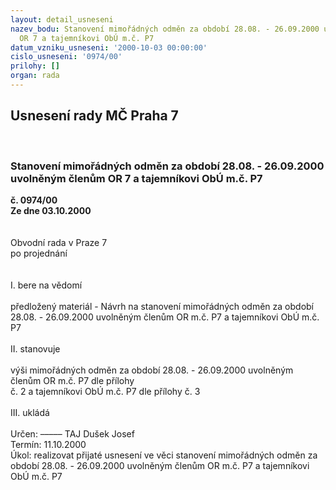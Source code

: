 ```yaml
---
layout: detail_usneseni
nazev_bodu: Stanovení mimořádných odměn za období 28.08. - 26.09.2000 uvolněným členům
  OR 7 a tajemníkovi ObÚ m.č. P7
datum_vzniku_usneseni: '2000-10-03 00:00:00'
cislo_usneseni: '0974/00'
prilohy: []
organ: rada
---
```

<div id="ucUsn_pList" class="usn">
	<span><h2>Usnesení rady MČ Praha 7 </h2>
<br></span><div class="standBody">
<span><h3>Stanovení mimořádných odměn za období 28.08. - 26.09.2000 uvolněným členům OR 7 a tajemníkovi ObÚ m.č. P7</h3></span><div class="center">
		<strong>č. 0974/00</strong><br>
	</div>
<div class="center">
		<strong>Ze dne 03.10.2000</strong><br><br>
	</div>
<br>Obvodní rada v Praze 7<br>po projednání<br><br><br>I.	bere na vědomí<br><br> předložený materiál - Návrh na stanovení mimořádných odměn za období 28.08. - 26.09.2000 uvolněným členům OR m.č. P7 a tajemníkovi ObÚ m.č. P7<br><br>II.	stanovuje <br><br>výši mimořádných odměn za období 28.08. - 26.09.2000 uvolněným členům OR m.č. P7 dle přílohy <br>č. 2 a tajemníkovi ObÚ m.č. P7 dle přílohy č. 3<br><br>III.	ukládá <br><br> Určen:	–––––	TAJ Dušek Josef<br>Termín: 11.10.2000<br>Úkol:	realizovat přijaté usnesení ve věci stanovení mimořádných odměn za období 28.08. - 26.09.2000 uvolněným členům OR m.č. P7 a tajemníkovi ObÚ m.č. P7<br> <br><br><br> </div>
</div>